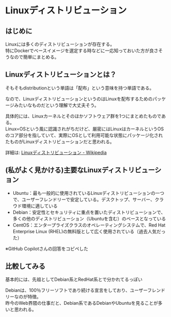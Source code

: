 # Linuxディストリビューション

## はじめに

Linuxには多くのディストリビューションが存在する。\
特にDockerでベースイメージを選定する時などに一応知っておいた方が良さそうなので簡単にまとめる。

## Linuxディストリビューションとは？

そもそもdistributionという単語は「配布」という意味を持つ単語である。

なので、LinuxディストリビューションというのはLinuxを配布するためのパッケージみたいなものだという理解で大丈夫そう。

具体的には、Linuxカーネルとそのほかソフトウェア群を1つにまとめたものである。\
Linux=OSという風に認識されがちだけど、厳密にはLinuxはカーネルというOSのコア部分を指していて、実際にOSとして利用可能な状態にパッケージ化されたものがLinuxディストリビューションだと思われる。

詳細は: [Linuxディストリビューション - Wikipedia](https://ja.wikipedia.org/wiki/Linux%E3%83%87%E3%82%A3%E3%82%B9%E3%83%88%E3%83%AA%E3%83%93%E3%83%A5%E3%83%BC%E3%82%B7%E3%83%A7%E3%83%B3)

## (私がよく見かける)主要なLinuxディストリビューション

- Ubuntu：最も一般的に使用されているLinuxディストリビューションの一つで、ユーザーフレンドリーで安定している。デスクトップ、サーバー、クラウド環境に適している
- Debian：安定性とセキュリティに重点を置いたディストリビューションで、多くの他のディストリビューション（Ubuntuを含む）のベースとなっている
- CentOS：エンタープライズクラスのオペレーティングシステムで、Red Hat Enterprise Linux (RHEL)の無料版として広く使用されている（過去人気だった）

※GitHub Copilotさんの回答をコピペした

## 比較してみる

基本的には、先祖としてDebian系とRedHat系とで分かれてるっぽい

Debianは、100％フリーソフトであり続ける宣言をしており、ユーザーフレンドリーなのが特徴。\
昨今のWeb界隈の仕事だと、Debian系であるDebianやUbuntuを見ることが多いと思われる。
